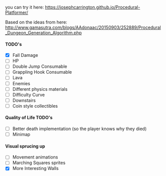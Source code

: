 you can try it here: https://josephcarrington.github.io/Procedural-Platformer/

Based on the ideas from here: http://www.gamasutra.com/blogs/AAdonaac/20150903/252889/Procedural_Dungeon_Generation_Algorithm.php

#### TODO's
- [x] Fall Damage
- [ ] HP
- [ ] Double Jump Consumable
- [ ] Grappling Hook Consumable
- [ ] Lava
- [ ] Enemies
- [ ] Different physics materials
- [ ] Difficulty Curve
- [ ] Downstairs
- [ ] Coin style collectibles

#### Quality of Life TODO's
- [ ] Better death implementation (so the player knows why they died)
- [ ] Minimap

#### Visual sprucing up
- [ ] Movement animations
- [ ] Marching Squares sprites
- [x] More Interesting Walls